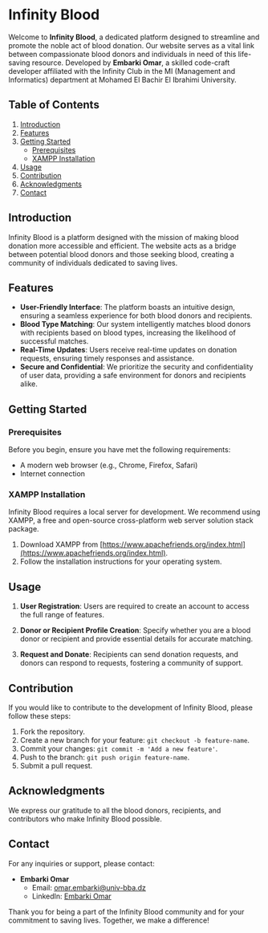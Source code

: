 # Infinity Blood

Welcome to **Infinity Blood**, a dedicated platform designed to streamline and promote the noble act of blood donation. Our website serves as a vital link between compassionate blood donors and individuals in need of this life-saving resource. Developed by **Embarki Omar**, a skilled code-craft developer affiliated with the Infinity Club in the MI (Management and Informatics) department at Mohamed El Bachir El Ibrahimi University.

## Table of Contents
1. [Introduction](#introduction)
2. [Features](#features)
3. [Getting Started](#getting-started)
    - [Prerequisites](#prerequisites)
    - [XAMPP Installation](#xampp-installation)
4. [Usage](#usage)
5. [Contribution](#contribution)
6. [Acknowledgments](#acknowledgments)
7. [Contact](#contact)

## Introduction

Infinity Blood is a platform designed with the mission of making blood donation more accessible and efficient. The website acts as a bridge between potential blood donors and those seeking blood, creating a community of individuals dedicated to saving lives.

## Features

- **User-Friendly Interface**: The platform boasts an intuitive design, ensuring a seamless experience for both blood donors and recipients.
- **Blood Type Matching**: Our system intelligently matches blood donors with recipients based on blood types, increasing the likelihood of successful matches.
- **Real-Time Updates**: Users receive real-time updates on donation requests, ensuring timely responses and assistance.
- **Secure and Confidential**: We prioritize the security and confidentiality of user data, providing a safe environment for donors and recipients alike.

## Getting Started

### Prerequisites

Before you begin, ensure you have met the following requirements:

- A modern web browser (e.g., Chrome, Firefox, Safari)
- Internet connection

### XAMPP Installation

Infinity Blood requires a local server for development. We recommend using XAMPP, a free and open-source cross-platform web server solution stack package.

1. Download XAMPP from [https://www.apachefriends.org/index.html](https://www.apachefriends.org/index.html).
2. Follow the installation instructions for your operating system.


## Usage

1. **User Registration**: Users are required to create an account to access the full range of features.
2. **Donor or Recipient Profile Creation**: Specify whether you are a blood donor or recipient and provide essential details for accurate matching.

3. **Request and Donate**: Recipients can send donation requests, and donors can respond to requests, fostering a community of support.

## Contribution

If you would like to contribute to the development of Infinity Blood, please follow these steps:

1. Fork the repository.
2. Create a new branch for your feature: `git checkout -b feature-name`.
3. Commit your changes: `git commit -m 'Add a new feature'`.
4. Push to the branch: `git push origin feature-name`.
5. Submit a pull request.

## Acknowledgments

We express our gratitude to all the blood donors, recipients, and contributors who make Infinity Blood possible.

## Contact

For any inquiries or support, please contact:

- **Embarki Omar**
  - Email: omar.embarki@univ-bba.dz
  - LinkedIn: [Embarki Omar](https://www.linkedin.com/in/omar-embarki-10651a22a/)
  
Thank you for being a part of the Infinity Blood community and for your commitment to saving lives. Together, we make a difference!


